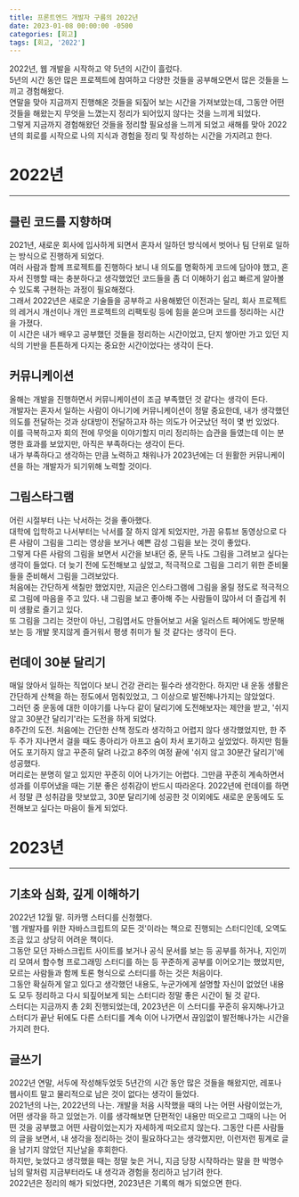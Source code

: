 ```yaml
---
title: 프론트엔드 개발자 구름의 2022년
date: 2023-01-08 00:00:00 -0500
categories: [회고]
tags: [회고, '2022']
---
```


<p>
2022년, 웹 개발을 시작하고 약 5년의 시간이 흘렀다.
<br />
5년의 시간 동안 많은 프로젝트에 참여하고 다양한 것들을 공부해오면서 많은 것들을 느끼고 경험해왔다.
<br />
연말을 맞아 지금까지 진행해온 것들을 되짚어 보는 시간을 가져보았는데, 그동안 어떤 것들을 해왔는지 무엇을 느꼈는지 정리가 되어있지 않다는 것을 느끼게 되었다.
<br />
그렇게 지금까지 경험해왔던 것들을 정리할 필요성을 느끼게 되었고 새해를 맞아 2022년의 회로를 시작으로 나의 지식과 경험을 정리 및 작성하는 시간을 가지려고 한다.
</p>

# 2022년
---
## 클린 코드를 지향하며
<p>
2021년, 새로운 회사에 입사하게 되면서 혼자서 일하던 방식에서 벗어나 팀 단위로 일하는 방식으로 진행하게 되었다.
<br />
여러 사람과 함께 프로젝트를 진행하다 보니 내 의도를 명확하게 코드에 담아야 했고, 혼자서 진행할 때는 충분하다고 생각했었던 코드들을 좀 더 이해하기 쉽고 빠르게 알아볼 수 있도록 구현하는 과정이 필요해졌다.
<br />
그래서 2022년은 새로운 기술들을 공부하고 사용해봤던 이전과는 달리, 회사 프로젝트의 레거시 개선이나 개인 프로젝트의 리팩토링 등에 힘을 쏟으며 코드를 정리하는 시간을 가졌다.
<br />
이 시간은 내가 배우고 공부했던 것들을 정리하는 시간이었고, 단지 쌓아만 가고 있던 지식의 기반을 튼튼하게 다지는 중요한 시간이었다는 생각이 든다.
</p>

## 커뮤니케이션
<p>
올해는 개발을 진행하면서 커뮤니케이션이 조금 부족했던 것 같다는 생각이 든다. 
<br />
개발자는 혼자서 일하는 사람이 아니기에 커뮤니케이션이 정말 중요한데, 내가 생각했던 의도를 전달하는 것과 상대방이 전달하고자 하는 의도가 어긋났던 적이 몇 번 있었다.
<br />
이를 극복하고자 회의 전에 무엇을 이야기할지 미리 정리하는 습관을 들였는데 이는 분명한 효과를 보았지만, 아직은 부족하다는 생각이 든다.
<br />
내가 부족하다고 생각하는 만큼 노력하고 채워나가 2023년에는 더 원활한 커뮤니케이션을 하는 개발자가 되기위해 노력할 것이다.
</p>

## 그림스타그램
<p>
어린 시절부터 나는 낙서하는 것을 좋아했다.
<br />
대학에 입학하고 나서부터는 낙서를 잘 하지 않게 되었지만, 가끔 유튜브 동영상으로 다른 사람이 그림을 그리는 영상을 보거나 예쁜 감성 그림을 보는 것이 좋았다.
<br />
그렇게 다른 사람의 그림을 보면서 시간을 보내던 중, 문득 나도 그림을 그려보고 싶다는 생각이 들었다. 더 늦기 전에 도전해보고 싶었고, 적극적으로 그림을 그리기 위한 준비물들을 준비해서 그림을 그려보았다.
<br />
처음에는 간단하게 색칠만 했었지만, 지금은 인스타그램에 그림을 올릴 정도로 적극적으로 그림에 마음을 주고 있다. 내 그림을 보고 좋아해 주는 사람들이 많아서 더 즐겁게 취미 생활로 즐기고 있다.
<br />
또 그림을 그리는 것만이 아닌, 그림엽서도 만들어보고 서울 일러스트 페어에도 방문해보는 등 개발 못지않게 즐거워서 평생 취미가 될 것 같다는 생각이 든다.
</p>


## 런데이 30분 달리기
<p>
매일 앉아서 일하는 직업이다 보니 건강 관리는 필수라 생각한다. 하지만 내 운동 생활은 간단하게 산책을 하는 정도에서 멈춰있었고, 그 이상으로 발전해나가지는 않았었다.
<br />
그러던 중 운동에 대한 이야기를 나누다 같이 달리기에 도전해보자는 제안을 받고, '쉬지 않고 30분간 달리기'라는 도전을 하게 되었다.
<br />
8주간의 도전. 처음에는 간단한 산책 정도라 생각하고 어렵지 않다 생각했었지만, 한 주 두 주가 지나면서 걸을 때도 종아리가 아프고 숨이 차서 포기하고 싶었었다. 하지만 힘들어도 포기하지 않고 꾸준히 달려 나갔고 8주의 여정 끝에 '쉬지 않고 30분간 달리기'에 성공했다.
<br />
머리로는 분명히 알고 있지만 꾸준히 이어 나가기는 어렵다. 그만큼 꾸준히 계속하면서 성과를 이루어냈을 때는 기분 좋은 성취감이 반드시 따라온다. 2022년에 런데이를 하면서 정말 큰 성취감을 맛보았고, 30분 달리기에 성공한 것 이외에도 새로운 운동에도 도전해보고 싶다는 마음이 들게 되었다.
</p>

# 2023년
---
## 기초와 심화, 깊게 이해하기
<p>
2022년 12월 말. 히카맹 스터디를 신청했다.
<br />
'웹 개발자를 위한 자바스크립트의 모든 것'이라는 책으로 진행되는 스터디인데, 오역도 조금 있고 상당히 어려운 책이다.
<br />
그동안 모던 자바스크립트 사이트를 보거나 공식 문서를 보는 등 공부를 하거나, 지인끼리 모여서 함수형 프로그래밍 스터디를 하는 등 꾸준하게 공부를 이어오기는 했었지만, 모르는 사람들과 함께 토론 형식으로 스터디를 하는 것은 처음이다.
<br />
그동안 확실하게 알고 있다고 생각했던 내용도, 누군가에게 설명할 자신이 없었던 내용도 모두 정리하고 다시 되짚어보게 되는 스터디라 정말 좋은 시간이 될 것 같다.
<br />
스터디는 지금까지 총 2회 진행되었는데, 2023년은 이 스터디를 꾸준히 유지해나가고 스터디가 끝난 뒤에도 다른 스터디를 계속 이어 나가면서 끊임없이 발전해나가는 시간을 가지려 한다.
</p>

## 글쓰기
<p>
2022년 연말, 서두에 작성해두었듯 5년간의 시간 동안 많은 것들을 해왔지만, 레포나 웹사이트 말고 물리적으로 남은 것이 없다는 생각이 들었다.
<br />
2021년의 나는, 2022년의 나는. 개발을 처음 시작했을 때의 나는 어떤 사람이었는가, 어떤 생각을 하고 있었는가. 이를 생각해보면 단편적인 내용만 떠오르고 그때의 나는 어떤 것을 공부했고 어떤 사람이었는지가 자세하게 떠오르지 않는다.
그동안 다른 사람들의 글을 보면서, 내 생각을 정리하는 것이 필요하다고는 생각했지만, 이런저런 핑계로 글을 남기지 않았던 지난날을 후회한다.
<br />
하지만, 늦었다고 생각했을 때는 정말 늦은 거니, 지금 당장 시작하라는 말을 한 박명수 님의 말처럼 지금부터라도 내 생각과 경험을 정리하고 남기려 한다.
<br />
2022년은 정리의 해가 되었다면, 2023년은 기록의 해가 되었으면 한다.
</p>
